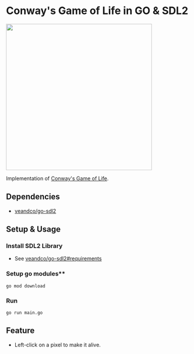 # Conway's Game of Life in GO & SDL2

<img src="https://user-images.githubusercontent.com/1567423/73994023-6c0e7e80-4997-11ea-94fc-2643cd893f7c.png" width="400">

Implementation of [Conway's Game of Life](https://en.wikipedia.org/wiki/Conway's_Game_of_Life).

## Dependencies

* [veandco/go-sdl2](https://github.com/veandco/go-sdl2)

## Setup & Usage

### Install SDL2 Library

* See [veandco/go-sdl2#requirements](https://github.com/veandco/go-sdl2#requirements)

### Setup go modules**

```shell
go mod download
```

### Run

```shell
go run main.go
```

## Feature

* Left-click on a pixel to make it alive.
